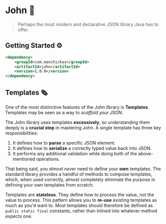 # John 👴

> Perhaps the most modern and declarative JSON library Java has to offer.

## Getting Started ⚙️

```xml
<dependency>
    <groupId>com.manchickas</groupId>
    <artifactId>john</artifactId>
    <version>1.0.0</version>
</dependency>
```

## Templates 🗞️

One of the most distinctive features of the John library is **Templates**. Templates may be seen as a way to _scaffold your JSON_.

The John library uses templates **excessively**, so understanding them deeply is a **crucial step** in mastering John.
A single template has three key responsibilities:

1. It defines how to **parse** a specific JSON element.
2. It defines how to **serialize** a correctly typed value back into JSON.
3. It performs any additional validation while doing both of the above-mentioned operations.

That being said, you _almost never_ need to define your **own** templates. The standard library provides a handful of methods to compose
templates, which, when used correctly, almost completely eliminate the purpose in defining your own templates from scratch.

Templates are **stateless**. They define how to process the value, not the value to process. This pattern allows you to **re-use** existing templates
as much as you'd want to. Most templates should therefore be defined as `public static final` constants, rather than inlined into whatever method expects one.